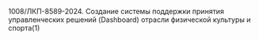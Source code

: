 1008/ЛКП-8589-2024. Создание системы поддержки принятия управленческих решений (Dashboard) отрасли физической культуры и спорта(1)
